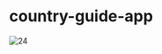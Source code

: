 # country-guide-app
![24](https://user-images.githubusercontent.com/81501716/198055581-49c92b31-b236-495b-b22b-81e63d2352b1.png)
